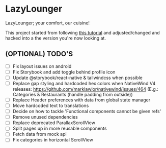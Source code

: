# LazyLounger

LazyLounger; your comfort, our cuisine!

This project started from following [this tutorial](https://www.youtube.com/watch?v=FXnnCrfiNGM) and adjusted/changed and hacked into a the version you're now looking at.

## (OPTIONAL) TODO'S

- [ ] Fix layout issues on android
- [ ] Fix Storybook and add toggle behind profile icon
- [ ] Update @storybook/react-native & tailwindcss when possible
- [ ] Replace gap styling and hardcoded hex colors when NativeWind V4 releases: https://github.com/marklawlor/nativewind/issues/464 (E.g.: Categories & Restaurants (handle padding from outside))
- [ ] Replace Header preferences with data from global state manager
- [ ] Move hardcoded text to translations
- [ ] Decide on how to tackle 'Functional components cannot be given refs'
- [ ] Remove unused dependencies
- [ ] Replace deprecated ParallaxScrollView
- [ ] Split pages up in more reusable components
- [ ] Fetch data from mock api
- [ ] Fix categories in horizontal ScrollView
